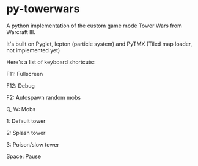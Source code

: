 # py-towerwars
A python implementation of the custom game mode Tower Wars from Warcraft III.

It's built on Pyglet, lepton (particle system) and PyTMX (Tiled map loader, not implemented yet)

Here's a list of keyboard shortcuts:

F11: Fullscreen

F12: Debug

F2: Autospawn random mobs

Q, W: Mobs

1: Default tower

2: Splash tower

3: Poison/slow tower

Space: Pause
